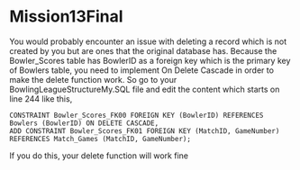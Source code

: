 # Mission13Final

You would probably encounter an issue with deleting a record which is not created by you but are ones that the original database has.
Because the Bowler_Scores table has BowlerID as a foreign key which is the primary key of Bowlers table, you need to implement On Delete Cascade in order to make the delete function work.
So go to your BowlingLeagueStructureMy.SQL file and edit the content which starts on line 244 like this,

```ALTER TABLE Bowler_Scores ADD 
CONSTRAINT Bowler_Scores_FK00 FOREIGN KEY (BowlerID) REFERENCES Bowlers (BowlerID) ON DELETE CASCADE,
ADD CONSTRAINT Bowler_Scores_FK01 FOREIGN KEY (MatchID, GameNumber) REFERENCES Match_Games (MatchID, GameNumber);
```

If you do this, your delete function will work fine
